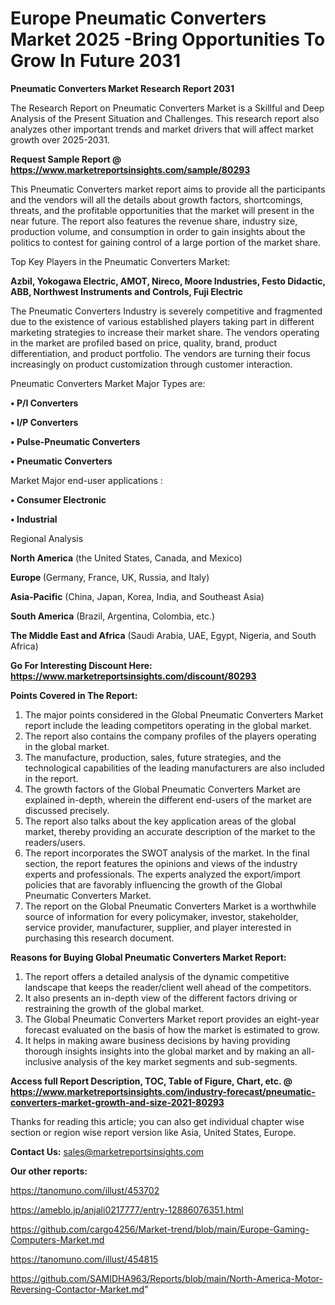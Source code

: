 # Europe Pneumatic Converters Market 2025 -Bring Opportunities To Grow In Future 2031

<strong>Pneumatic Converters Market Research Report 2031</strong>

The Research Report on Pneumatic Converters Market is a Skillful and Deep Analysis of the Present Situation and Challenges. This research report also analyzes other important trends and market drivers that will affect market growth over 2025-2031.

<strong>Request Sample Report @ <a href=https://www.marketreportsinsights.com/sample/80293>https://www.marketreportsinsights.com/sample/80293</a></strong>

This Pneumatic Converters market report aims to provide all the participants and the vendors will all the details about growth factors, shortcomings, threats, and the profitable opportunities that the market will present in the near future. The report also features the revenue share, industry size, production volume, and consumption in order to gain insights about the politics to contest for gaining control of a large portion of the market share.

Top Key Players in the Pneumatic Converters Market:

<strong>Azbil, Yokogawa Electric, AMOT, Nireco, Moore Industries, Festo Didactic, ABB, Northwest Instruments and Controls, Fuji Electric</strong>

The Pneumatic Converters Industry is severely competitive and fragmented due to the existence of various established players taking part in different marketing strategies to increase their market share. The vendors operating in the market are profiled based on price, quality, brand, product differentiation, and product portfolio. The vendors are turning their focus increasingly on product customization through customer interaction.

Pneumatic Converters Market Major Types are:

<strong>• P/I Converters

• I/P Converters

• Pulse-Pneumatic Converters

• Pneumatic Converters</strong>

Market Major end-user applications :

<strong>• Consumer Electronic

• Industrial</strong>

Regional Analysis

</u><strong><b>North America</b></strong> (the United States, Canada, and Mexico)

<strong><b>Europe </b></strong>(Germany, France, UK, Russia, and Italy)

<strong><b>Asia-Pacific</b></strong> (China, Japan, Korea, India, and Southeast Asia)

<strong><b>South America</b></strong> (Brazil, Argentina, Colombia, etc.)

<strong><b>The Middle East and Africa</b></strong> (Saudi Arabia, UAE, Egypt, Nigeria, and South Africa)

<strong>Go For Interesting Discount Here: <a href=https://www.marketreportsinsights.com/discount/80293>https://www.marketreportsinsights.com/discount/80293</a></strong>

<strong>Points Covered in The Report:</strong>
<ol>
  <li>The major points considered in the Global Pneumatic Converters Market report include the leading competitors operating in the global market.</li>
  <li>The report also contains the company profiles of the players operating in the global market.</li>
  <li>The manufacture, production, sales, future strategies, and the technological capabilities of the leading manufacturers are also included in the report.</li>
  <li>The growth factors of the Global Pneumatic Converters Market are explained in-depth, wherein the different end-users of the market are discussed precisely.</li>
  <li>The report also talks about the key application areas of the global market, thereby providing an accurate description of the market to the readers/users.</li>
  <li>The report incorporates the SWOT analysis of the market. In the final section, the report features the opinions and views of the industry experts and professionals. The experts analyzed the export/import policies that are favorably influencing the growth of the Global Pneumatic Converters Market.</li>
  <li>The report on the Global Pneumatic Converters Market is a worthwhile source of information for every policymaker, investor, stakeholder, service provider, manufacturer, supplier, and player interested in purchasing this research document.</li>
</ol>
<strong>Reasons for Buying Global Pneumatic Converters Market Report:</strong>

<ol>
  <li>The report offers a detailed analysis of the dynamic competitive landscape that keeps the reader/client well ahead of the competitors.</li>
  <li>It also presents an in-depth view of the different factors driving or restraining the growth of the global market.</li>
  <li>The Global Pneumatic Converters Market report provides an eight-year forecast evaluated on the basis of how the market is estimated to grow.</li>
  <li>It helps in making aware business decisions by having providing thorough insights insights into the global market and by making an all-inclusive analysis of the key market segments and sub-segments.</li>
</ol>
<strong>Access full Report Description, TOC, Table of Figure, Chart, etc. @ <a href=https://www.marketreportsinsights.com/industry-forecast/pneumatic-converters-market-growth-and-size-2021-80293>https://www.marketreportsinsights.com/industry-forecast/pneumatic-converters-market-growth-and-size-2021-80293</a></strong>


Thanks for reading this article; you can also get individual chapter wise section or region wise report version like Asia, United States, Europe.

<strong>Contact Us:</strong>
sales@marketreportsinsights.com

<strong>Our other reports:</strong>

<a href=https://tanomuno.com/illust/453702>https://tanomuno.com/illust/453702</a>

<a href=https://ameblo.jp/anjali0217777/entry-12886076351.html>https://ameblo.jp/anjali0217777/entry-12886076351.html</a>

<a href=https://github.com/cargo4256/Market-trend/blob/main/Europe-Gaming-Computers-Market.md>https://github.com/cargo4256/Market-trend/blob/main/Europe-Gaming-Computers-Market.md</a>

<a href=https://tanomuno.com/illust/454815>https://tanomuno.com/illust/454815</a>

<a href=https://github.com/SAMIDHA963/Reports/blob/main/North-America-Motor-Reversing-Contactor-Market.md>https://github.com/SAMIDHA963/Reports/blob/main/North-America-Motor-Reversing-Contactor-Market.md</a>"
